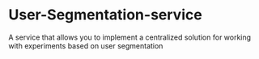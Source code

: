 # User-Segmentation-service
A service that allows you to implement a centralized solution for working with experiments based on user segmentation
